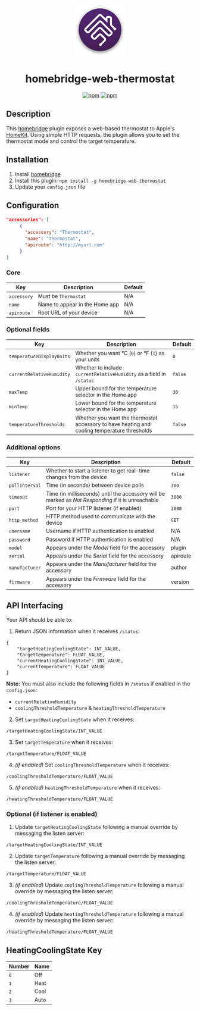 <p align="center">
  <a href="https://github.com/homebridge/homebridge"><img src="https://raw.githubusercontent.com/homebridge/branding/master/logos/homebridge-color-round-stylized.png" height="140"></a>
</p>

<span align="center">

# homebridge-web-thermostat

[![npm](https://img.shields.io/npm/v/homebridge-web-thermostat.svg)](https://www.npmjs.com/package/homebridge-web-thermostat) [![npm](https://img.shields.io/npm/dt/homebridge-web-thermostat.svg)](https://www.npmjs.com/package/homebridge-web-thermostat)

</span>

## Description

This [homebridge](https://github.com/nfarina/homebridge) plugin exposes a web-based thermostat to Apple's [HomeKit](http://www.apple.com/ios/home/). Using simple HTTP requests, the plugin allows you to set the thermostat mode and control the target temperature.

## Installation

1. Install [homebridge](https://github.com/nfarina/homebridge#installation-details)
2. Install this plugin: `npm install -g homebridge-web-thermostat`
3. Update your `config.json` file

## Configuration

```json
"accessories": [
     {
       "accessory": "Thermostat",
       "name": "Thermostat",
       "apiroute": "http://myurl.com"
     }
]
```

### Core
| Key | Description | Default |
| --- | --- | --- |
| `accessory` | Must be `Thermostat` | N/A |
| `name` | Name to appear in the Home app | N/A |
| `apiroute` | Root URL of your device | N/A |

### Optional fields
| Key | Description | Default |
| --- | --- | --- |
| `temperatureDisplayUnits` | Whether you want °C (`0`) or °F (`1`) as your units | `0` |
| `currentRelativeHumidity` | Whether to include `currentRelativeHumidity` as a field in `/status` | `false` |
| `maxTemp` | Upper bound for the temperature selector in the Home app | `30` |
| `minTemp` | Lower bound for the temperature selector in the Home app | `15` |
| `temperatureThresholds` | Whether you want the thermostat accessory to have heating and cooling temperature thresholds | `false` |

### Additional options
| Key | Description | Default |
| --- | --- | --- |
| `listener` | Whether to start a listener to get real-time changes from the device | `false` |
| `pollInterval` | Time (in seconds) between device polls | `300` |
| `timeout` | Time (in milliseconds) until the accessory will be marked as _Not Responding_ if it is unreachable | `3000` |
| `port` | Port for your HTTP listener (if enabled) | `2000` |
| `http_method` | HTTP method used to communicate with the device | `GET` |
| `username` | Username if HTTP authentication is enabled | N/A |
| `password` | Password if HTTP authentication is enabled | N/A |
| `model` | Appears under the _Model_ field for the accessory | plugin |
| `serial` | Appears under the _Serial_ field for the accessory | apiroute |
| `manufacturer` | Appears under the _Manufacturer_ field for the accessory | author |
| `firmware` | Appears under the _Firmware_ field for the accessory | version |

## API Interfacing

Your API should be able to:

1. Return JSON information when it receives `/status`:
```
{
    "targetHeatingCoolingState": INT_VALUE,
    "targetTemperature": FLOAT_VALUE,
    "currentHeatingCoolingState": INT_VALUE,
    "currentTemperature": FLOAT_VALUE
}
```

**Note:** You must also include the following fields in `/status` if enabled in the `config.json`:

- `currentRelativeHumidity`
- `coolingThresholdTemperature` & `heatingThresholdTemperature`

2. Set `targetHeatingCoolingState` when it receives:
```
/targetHeatingCoolingState/INT_VALUE
```

3. Set `targetTemperature` when it receives:
```
/targetTemperature/FLOAT_VALUE
```

4. _(if enabled)_ Set `coolingThresholdTemperature` when it receives:
```
/coolingThresholdTemperature/FLOAT_VALUE
```

5. _(if enabled)_ `heatingThresholdTemperature` when it receives:
```
/heatingThresholdTemperature/FLOAT_VALUE
```

### Optional (if listener is enabled)

1. Update `targetHeatingCoolingState` following a manual override by messaging the listen server:
```
/targetHeatingCoolingState/INT_VALUE
```

2. Update `targetTemperature` following a manual override by messaging the listen server:
```
/targetTemperature/FLOAT_VALUE
```

3. _(if enabled)_ Update `coolingThresholdTemperature` following a manual override by messaging the listen server:
```
/coolingThresholdTemperature/FLOAT_VALUE
```

4. _(if enabled)_ Update `heatingThresholdTemperature` following a manual override by messaging the listen server:
```
/heatingThresholdTemperature/FLOAT_VALUE
```

## HeatingCoolingState Key

| Number | Name |
| --- | --- |
| `0` | Off |
| `1` | Heat |
| `2` | Cool |
| `3` | Auto |
